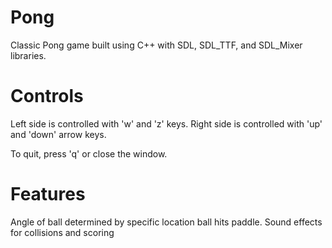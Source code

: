 # Pong

Classic Pong game built using C++ with SDL, SDL_TTF, and SDL_Mixer libraries. 

# Controls
Left side is controlled with 'w' and 'z' keys. 
Right side is controlled with 'up' and 'down' arrow keys.

To quit, press 'q' or close the window.


# Features
Angle of ball determined by specific location ball hits paddle. 
Sound effects for collisions and scoring
